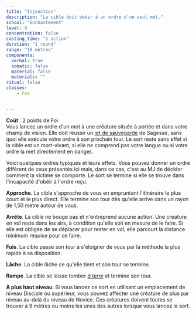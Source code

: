 ```yaml
---
title: "Injonction"
description: "La cible doit obéir à un ordre d'un seul mot."
school: "Enchantement"
level: 0
concentration: false
casting_time: "1 action"
duration: "1 round"
range: "18 mètres"
components:
  verbal: true
  somatic: false
  material: false
  materials: ""
ritual: false
classes:
    - Foi


---
```

**Coût** : 2 points de Foi  
Vous lancez un ordre d'un mot à une créature située à portée et dans votre champ de vision. Elle doit réussir un [jet de sauvegarde](/utiliser-les-caracteristiques/#jets-de-sauvegarde) de Sagesse, sans quoi elle exécute votre ordre à son prochain tour. Le sort reste sans effet si la cible est un mort-vivant, si elle ne comprend pas votre langue ou si votre ordre la met directement en danger.

Voici quelques ordres typiques et leurs effets. Vous pouvez donner un ordre différent de ceux présentés ici mais, dans ce cas, c'est au MJ de décider comment la victime se comporte. Le sort se termine si elle se trouve dans l'incapacité d'obéir à l'ordre reçu.

**Approche**. La cible s'approche de vous en empruntant l'itinéraire le plus court et le plus direct. Elle termine son tour dès qu'elle arrive dans un rayon de 1,50 mètre autour de vous.

**Arrête**. La cible ne bouge pas et n'entreprend aucune action. Une créature en vol reste dans les airs, à condition qu'elle soit en mesure de le faire. Si elle est obligée de se déplacer pour rester en vol, elle parcourt la distance minimum requise pour ce faire.

**Fuis**. La cible passe son tour à s'éloigner de vous par la méthode la plus rapide à sa disposition.

**Lâche**. La cible lâche ce qu'elle tient et son tour se termine.

**Rampe**. La cible se laisse tomber [_à terre_](/gerer-la-sante-du-personnage/#a-terre) et termine son tour.

**À plus haut niveau**. Si vous lancez ce sort en utilisant un emplacement de niveau Disciple ou supérieur, vous pouvez affecter une créature de plus par niveau au-delà du niveau de Novice. Ces créatures doivent toutes se trouver à 9 mètres ou moins les unes des autres lorsque vous lancez le sort.
